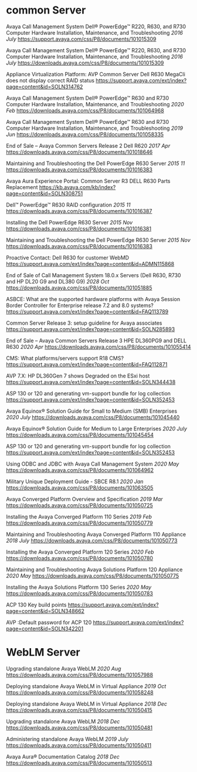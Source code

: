 # common Server

Avaya Call Management System Dell® PowerEdge™ R220, R630, and R730 Computer Hardware Installation, Maintenance, and Troubleshooting *2016 July*
https://support.avaya.com/css/P8/documents/101015309


Avaya Call Management System Dell® PowerEdge™ R220, R630, and R730 Computer Hardware Installation, Maintenance, and Troubleshooting *2016 July*
https://downloads.avaya.com/css/P8/documents/101015309



Appliance Virtualization Platform: AVP Common Server Dell R630 MegaCli does not display correct RAID status
https://support.avaya.com/ext/index?page=content&id=SOLN314762




Avaya Call Management System Dell® PowerEdge™ R630 and R730 Computer Hardware Installation, Maintenance, and Troubleshooting *2020 Feb*
https://downloads.avaya.com/css/P8/documents/101064968

Avaya Call Management System Dell® PowerEdge™ R630 and R730 Computer Hardware Installation, Maintenance, and Troubleshooting *2019 Jun*
https://downloads.avaya.com/css/P8/documents/101058335

End of Sale – Avaya Common Servers Release 2 Dell R620 *2017 Apr*
https://downloads.avaya.com/css/P8/documents/101018646

Maintaining and Troubleshooting the Dell PowerEdge R630 Server *2015 11*
https://downloads.avaya.com/css/P8/documents/101016383

Avaya Aura Experience Portal: Common Server R3 DELL R630 Parts Replacement
https://kb.avaya.com/kb/index?page=content&id=SOLN308751

Dell™ PowerEdge™ R630 RAID configuration *2015 11*
https://downloads.avaya.com/css/P8/documents/101016387

Installing the Dell PowerEdge R630 Server *2015 Nov*
https://downloads.avaya.com/css/P8/documents/101016381


Maintaining and Troubleshooting the Dell PowerEdge R630 Server *2015 Nov*
https://downloads.avaya.com/css/P8/documents/101016383

Proactive Contact: Dell R630 for customer WebMD
https://support.avaya.com/ext/index?page=content&id=ADMN115868



End of Sale of Call Management System 18.0.x Servers (Dell R630, R730 and HP DL20 G9 and DL380 G9) *2028 Oct*
https://downloads.avaya.com/css/P8/documents/101051885

ASBCE: What are the supported hardware platforms with Avaya Session Border Controller for Enterprise release 7.2 and 8.0 systems?
https://support.avaya.com/ext/index?page=content&id=FAQ113789

Common Server Release 3: setup guideline for Avaya associates
https://support.avaya.com/ext/index?page=content&id=SOLN285893


End of Sale – Avaya Common Servers Release 3 HPE DL360PG9 and DELL R630 *2020 Apr*
https://downloads.avaya.com/css/P8/documents/101055414

CMS: What platforms/servers support R18 CMS?
https://support.avaya.com/ext/index?page=content&id=FAQ112871







AVP 7.X: HP DL360Gen 7 shows Degraded on the ESxi host
https://support.avaya.com/ext/index?page=content&id=SOLN344438






ASP 130 or 120 and generating vm-support bundle for log collection
https://support.avaya.com/ext/index?page=content&id=SOLN352453


Avaya Equinox® Solution Guide for Small to Medium (SMB) Enterprises *2020 July*
https://downloads.avaya.com/css/P8/documents/101045440

Avaya Equinox® Solution Guide for Medium to Large Enterprises *2020 July*
https://downloads.avaya.com/css/P8/documents/101045454






ASP 130 or 120 and generating vm-support bundle for log collection
https://support.avaya.com/ext/index?page=content&id=SOLN352453





Using ODBC and JDBC with Avaya Call Management System *2020 May*
https://downloads.avaya.com/css/P8/documents/101064962




Military Unique Deployment Guide - SBCE R8.1 *2020 Jan*
https://downloads.avaya.com/css/P8/documents/101063505



Avaya Converged Platform Overview and Specification *2019 Mar*
https://downloads.avaya.com/css/P8/documents/101050725


Installing the Avaya Converged Platform 110 Series *2019 Feb*
https://downloads.avaya.com/css/P8/documents/101050779


Maintaining and Troubleshooting Avaya Converged Platform 110 Appliance *2018 July*
https://downloads.avaya.com/css/P8/documents/101050773 


Installing the Avaya Converged Platform 120 Series *2020 Feb*
https://downloads.avaya.com/css/P8/documents/101050780


Maintaining and Troubleshooting Avaya Solutions Platform 120 Appliance *2020 May*
https://downloads.avaya.com/css/P8/documents/101050775

Installing the Avaya Solutions Platform 130 Series *2020 May*
https://downloads.avaya.com/css/P8/documents/101050783






ACP 130 Key build points
https://support.avaya.com/ext/index?page=content&id=SOLN348662




AVP :Default password for ACP 120
https://support.avaya.com/ext/index?page=content&id=SOLN342201







# WebLM Server

Upgrading standalone Avaya WebLM *2020 Aug*
https://downloads.avaya.com/css/P8/documents/101057988


Deploying standalone Avaya WebLM in Virtual Appliance *2019 Oct*
https://downloads.avaya.com/css/P8/documents/101058248


Deploying standalone Avaya WebLM in Virtual Appliance *2018 Dec*
https://downloads.avaya.com/css/P8/documents/101050415

Upgrading standalone Avaya WebLM *2018 Dec*
https://downloads.avaya.com/css/P8/documents/101050481

Administering standalone Avaya WebLM *2019 July*
https://downloads.avaya.com/css/P8/documents/101050411


Avaya Aura® Documentation Catalog *2018 Dec*
https://downloads.avaya.com/css/P8/documents/101050513





